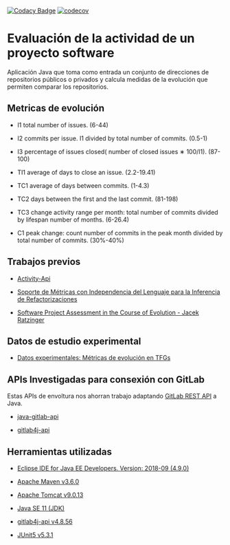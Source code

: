 [![Codacy Badge](https://api.codacy.com/project/badge/Grade/daae9a7164164f33904868c5545a94a6)](https://www.codacy.com/app/mlb0029/comparador-de-metricas-de-evolucion-en-repositorios-software?utm_source=gitlab.com&amp;utm_medium=referral&amp;utm_content=mlb0029/comparador-de-metricas-de-evolucion-en-repositorios-software&amp;utm_campaign=Badge_Grade)
[![codecov](https://codecov.io/gl/mlb0029/comparador-de-metricas-de-evolucion-en-repositorios-software/branch/master/graph/badge.svg)](https://codecov.io/gl/mlb0029/comparador-de-metricas-de-evolucion-en-repositorios-software)

# Evaluación de la actividad de un proyecto software

Aplicación Java que toma como entrada un conjunto de direcciones de repositorios públicos o privados y calcula  medidas de la evolución que permiten comparar los repositorios.

## Metricas de evolución

*  I1 total number of issues. (6-44)

*  I2  commits  per  issue.  I1  divided  by  total  number  of commits. (0.5-1)

*  I3 percentage of issues closed( number of closed issues ∗ 100/I1). (87-100)

*  TI1 average of days to close an issue. (2.2-19.41)

*  TC1 average of days between commits. (1-4.3)

*  TC2 days between the first and the last commit. (81-198)

*  TC3 change activity range per month: total number of commits divided by lifespan number of months. (6-26.4)

*  C1 peak change: count number of commits in the peak month divided by total number of commits. (30%-40%)

## Trabajos previos

*  [Activity-Api](https://github.com/dba0010/Activiti-Api )

*  [Soporte de Métricas con Independencia del Lenguaje para la Inferencia de Refactorizaciones](https://www.researchgate.net/profile/Yania_Crespo/publication/221595114_Soporte_de_Metricas_con_Independencia_del_Lenguaje_para_la_Inferencia_de_Refactorizaciones/links/09e4150b5f06425e32000000/Soporte-de-Metricas-con-Independencia-del-Lenguaje-para-la-Inferencia-de-Refactorizaciones.pdf)

*  [Software Project Assessment in the Course of Evolution -  Jacek Ratzinger](http://www.inf.usi.ch/jazayeri/docs/Thesis_Jacek_Ratzinger.pdf)

## Datos de estudio experimental

*  [Datos experimentales: Métricas de evolución en TFGs](https://github.com/clopezno/clopezno.github.io/blob/master/agile_practices_experiment/DataSet_EvolutionSoftwareMetrics_FYP.csv)

## APIs Investigadas para consexión con GitLab
Estas APIs de envoltura nos ahorran trabajo adaptando [GitLab REST API](https://docs.gitlab.com/ee/api/) a Java.

*  [java-gitlab-api](https://github.com/timols/java-gitlab-api)

*  [gitlab4j-api](https://github.com/gmessner/gitlab4j-api)

## Herramientas utilizadas

*  [Eclipse IDE for Java EE Developers. Version: 2018-09 (4.9.0)](https://www.eclipse.org/)

*  [Apache Maven v3.6.0](https://maven.apache.org/)

*  [Apache Tomcat v9.0.13](http://tomcat.apache.org/)

*  [Java SE 11 (JDK)](https://www.oracle.com/technetwork/java/javase/overview/index.html)

*  [gitlab4j-api v4.8.56](https://github.com/gmessner/gitlab4j-api)

*  [JUnit5 v5.3.1](https://junit.org/junit5/)